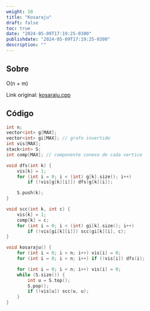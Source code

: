 ```yaml
---
weight: 10
title: "Kosaraju"
draft: false
toc: true
date: "2024-05-09T17:19:25-0300"
publishdate: "2024-05-09T17:19:25-0300"
description: ""
---
```


## Sobre
 O(n + m)



Link original: [kosaraju.cpp](https://github.com/brunomaletta/Biblioteca/tree/master/Codigo/Grafos/kosaraju.cpp)

## Código
```cpp
int n;
vector<int> g[MAX];
vector<int> gi[MAX]; // grafo invertido
int vis[MAX];
stack<int> S;
int comp[MAX]; // componente conexo de cada vertice

void dfs(int k) {
	vis[k] = 1;
	for (int i = 0; i < (int) g[k].size(); i++)
		if (!vis[g[k][i]]) dfs(g[k][i]);

	S.push(k);
}

void scc(int k, int c) {
	vis[k] = 1;
	comp[k] = c;
	for (int i = 0; i < (int) gi[k].size(); i++)
		if (!vis[gi[k][i]]) scc(gi[k][i], c);
}

void kosaraju() {
	for (int i = 0; i < n; i++) vis[i] = 0;
	for (int i = 0; i < n; i++) if (!vis[i]) dfs(i);

	for (int i = 0; i < n; i++) vis[i] = 0;
	while (S.size()) {
		int u = S.top();
		S.pop();
		if (!vis[u]) scc(u, u);
	}
}
```
